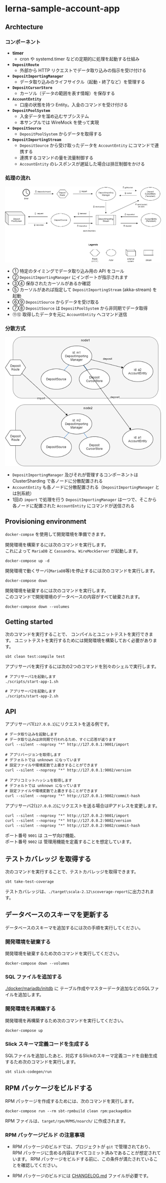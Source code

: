# lerna-sample-account-app

## Archtecture

### コンポーネント

- **timer**
    - cron や systemd.timer などの定期的に処理を起動する仕組み
- **`DepositRoute`**
    - 外部から HTTP リクエストでデータ取り込みの指示を受け付ける
- **`DepositImportingManager`**
    - データ取り込みのライフサイクル（起動・終了など）を管理する
- **`DepositCursorStore`**
    - カーソル（データの範囲を表す情報）を保存する
- **`AccountEntity`**
    - 口座の状態を持つ Entity。入金のコマンドを受け付ける
- **`DepositPoolSystem`**
    - 入金データを溜め込むサブシステム
    - 本サンプルでは WireMock を使って実現
- **`DepositSource`**
    - `DepositPoolSystem` からデータを取得する
- **`DepositImportingStream`**
    - `DepositSource` から受け取ったデータを `AccountEntity` にコマンドで連携する
    - 連携するコマンドの量を流量制御する
    - `AccountEntity` のレスポンスが遅延した場合は排圧制御をかける
    
### 処理の流れ

![](./docs/images/archtecture.drawio.png)

- ① 特定のタイミングでデータ取り込み用の API をコール
- ② `DepositImportingManager` にインポートが指示されます
- ③④ 保存されたカーソルがあるか確認
- ⑤ カーソルがあれば指定して `DepositImportingStream` (akka-stream) を起動
- ⑥⑨ `DepositSource` からデータを受け取る
- ⑦⑧ `DepositSource` は `DepositPoolSystem` から非同期でデータ取得
- ⑪⑫ 取得したデータを元に `AccountEntity` へコマンド送信

### 分散方式

![](./docs/images/distribution.drawio.png)

- `DepositImportingManager` 及びそれが管理するコンポーネントは ClusterSharding で各ノードに分散配置される
- `AccountEntity` も各ノードに分散配置される（`DepositImportingManager` とは別系統）
- 1回の `import` で処理を行う `DepositImportingManager` は一つで、そこから各ノードに配置された `AccountEntity` にコマンドが送信される

## Provisioning environment

`docker-compse` を使用して開発環境を準備できます。

開発環境を構築するには次のコマンドを実行します。  
これによって `MariaDB` と `Cassandra`、`WireMockServer` が起動します。

```shell
docker-compose up -d
```

開発環境で動くサーバ(`MariaDB`等)を停止するには次のコマンドを実行します。

```shell
docker-compose down
```

開発環境を破棄するには次のコマンドを実行します。  
このコマンドで開発環境のデータベースの内容がすべて破棄されます。

```shell
docker-compose down --volumes
```

## Getting started

次のコマンドを実行することで、
コンパイルとユニットテストを実行できます。
ユニットテストを実行するためには開発環境を構築しておく必要があります。

```shell
sbt clean test:compile test
```

アプリサーバを実行するには次の2つのコマンドを別々のシェルで実行します。

```shell
# アプリサーバ1を起動します
./scripts/start-app-1.sh
```

```shell
# アプリサーバ2を起動します
./scripts/start-app-2.sh
```

## API

アプリサーバ1(`127.0.0.1`)にリクエストを送る例です。

```shell
# データ取り込みを起動します
# データ取り込みは非同期で行われるため、すぐに応答が返ります
curl --silent --noproxy "*" http://127.0.0.1:9001/import

# アプリバージョンを取得します
# デフォルトでは unknown になっています
# 設定ファイルや環境変数で上書きすることができます
curl --silent --noproxy "*" http://127.0.0.1:9002/version

# アプリコミットハッシュを取得します
# デフォルトでは unknown になっています
# 設定ファイルや環境変数で上書きすることができます
curl --silent --noproxy "*" http://127.0.0.1:9002/commit-hash
```

アプリサーバ2(`127.0.0.2`)にリクエストを送る場合はIPアドレスを変更します。

```
curl --silent --noproxy "*" http://127.0.0.2:9001/import
curl --silent --noproxy "*" http://127.0.0.2:9002/version
curl --silent --noproxy "*" http://127.0.0.2:9002/commit-hash
```

ポート番号 `9001` は ユーザ向け機能、  
ポート番号 `9002` は 管理用機能を定義することを想定しています。


## テストカバレッジ を取得する

次のコマンドを実行することで、テストカバレッジを取得できます。

```shell
sbt take-test-coverage
```

テストカバレッジは、`./target\scala-2.12\scoverage-report`に出力されます。

## データベースのスキーマを更新する

データベースのスキーマを追加するには次の手順を実行してください。

### 開発環境を破棄する

開発環境を破棄するため次のコマンドを実行してください。

```shell
docker-compose down --volumes
```

### SQL ファイルを追加する
[./docker/mariadb/initdb](./docker/mariadb/initdb) に
テーブル作成やマスターデータ追加などのSQLファイルを追加します。

### 開発環境を再構築する

開発環境を再構築するため次のコマンドを実行してください。

```shell
docker-compose up
```

### Slick スキーマ定義コードを生成する
SQLファイルを追加したあと、対応するSlickのスキーマ定義コードを自動生成するため次のコマンドを実行します。

```shell
sbt slick-codegen/run
```


## RPM パッケージをビルドする
RPM パッケージを作成するためには、次のコマンドを実行します。

```shell
docker-compose run --rm sbt-rpmbuild clean rpm:packageBin
```

RPM ファイルは、`target/rpm/RPMS/noarch/` に作成されます。

### RPM パッケージビルド の注意事項

- RPM パッケージのビルドでは、プロジェクトが `git` で管理されており、
RPM パッケージに含める内容はすべてコミット済みであることが想定されています。
RPM パッケージをビルドする前に、この条件が満たされていることを確認してください。

- RPM パッケージのビルドには [CHANGELOG.md](./CHANGELOG.md) ファイルが必要です。
